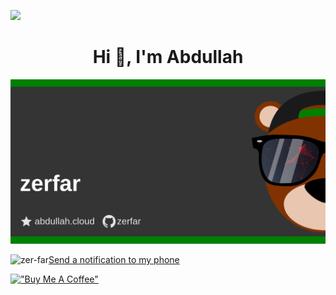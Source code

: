 ![](https://hit.yhype.me/github/profile?user_id=73560425)
<h1 align="center">Hi 👋, I'm Abdullah</h1>

![Picture](asset.png "Picture")

[//]: # (<p align="center"> <img src="https://komarev.com/ghpvc/?username=zer-far&label=Profile%20views&color=0e75b6&style=flat" alt="zer-far" /> </p>)

[//]: # (<p>&nbsp;<img align="left" src="https://github-readme-stats.vercel.app/api?username=zer-far&show_icons=true&locale=en" alt="zer-far" /></p>)

<p><img align="left" src="https://github-readme-streak-stats.herokuapp.com/?user=zer-far&" alt="zer-far" /></p>

[Send a notification to my phone](https://maker.ifttt.com/trigger/notification/with/key/ZgkgyZ_DG-FtKeONhF7vMsqiNgpOD-17vYtOktQLu1?value1=GitHub)

[!["Buy Me A Coffee"](https://www.buymeacoffee.com/assets/img/custom_images/orange_img.png)](https://www.buymeacoffee.com/zerf)
